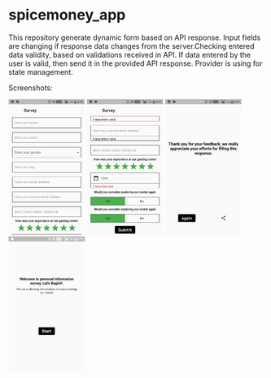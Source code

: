 # spicemoney_app
This repository generate dynamic form based on API response.
Input fields are changing if response data changes from the server.Checking entered data validity, based on validations received in API.
If data entered by the user is valid, then send it in the provided API response.
Provider is using for state management.

Screenshots:

<img src="assets/images/img1.jpeg" width="150">
<img src="assets/images/img2.jpeg" width="150">
<img src="assets/images/img3.jpeg" width="150">
<img src="assets/images/img4.jpeg" width="150">
 
